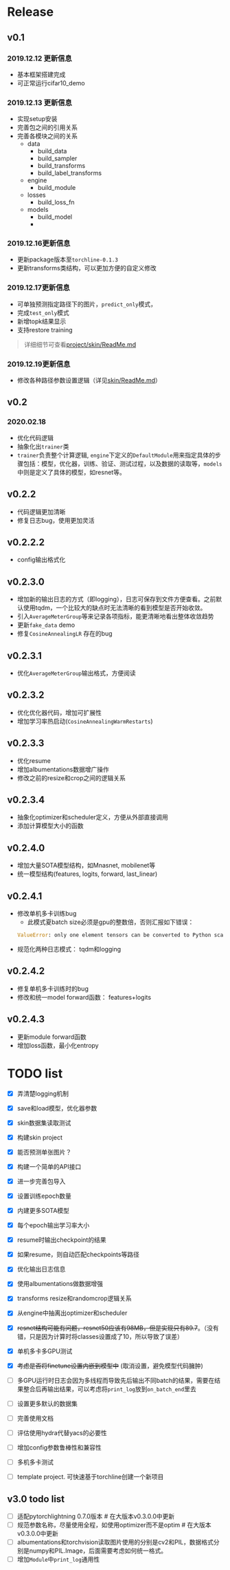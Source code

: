 
# Release

## v0.1

### 2019.12.12 更新信息
- 基本框架搭建完成
- 可正常运行cifar10_demo


### 2019.12.13 更新信息
- 实现setup安装
- 完善包之间的引用关系
- 完善各模块之间的关系
  - data
    - build_data
    - build_sampler
    - build_transforms
    - build_label_transforms
  - engine
    - build_module
  - losses
    - build_loss_fn
  - models
    - build_model
    - 
### 2019.12.16更新信息

- 更新package版本至`torchline-0.1.3`
- 更新transforms类结构，可以更加方便的自定义修改

### 2019.12.17更新信息
- 可单独预测指定路径下的图片，`predict_only`模式，
- 完成`test_only`模式
- 新增topk结果显示
- 支持restore training
> 详细细节可查看[project/skin/ReadMe.md](projects/skin/ReadMe.md)

### 2019.12.19更新信息
- 修改各种路径参数设置逻辑（详见[skin/ReadMe.md](projects/skin/ReadMe.md)）


## v0.2

### 2020.02.18

- 优化代码逻辑
- 抽象化出`trainer`类
- `trainer`负责整个计算逻辑, `engine`下定义的`DefaultModule`用来指定具体的步骤包括：模型，优化器，训练、验证、测试过程，以及数据的读取等，`models`中则是定义了具体的模型，如resnet等。

## v0.2.2

- 代码逻辑更加清晰
- 修复日志bug，使用更加灵活

## v0.2.2.2

- config输出格式化

## v0.2.3.0

- 增加新的输出日志的方式（即logging），日志可保存到文件方便查看。之前默认使用tqdm，一个比较大的缺点时无法清晰的看到模型是否开始收敛。
- 引入`AverageMeterGroup`等来记录各项指标，能更清晰地看出整体收敛趋势
- 更新`fake_data` demo
- 修复`CosineAnnealingLR` 存在的bug

## v0.2.3.1
- 优化`AverageMeterGroup`输出格式，方便阅读

## v0.2.3.2
- 优化优化器代码，增加可扩展性
- 增加学习率热启动(`CosineAnnealingWarmRestarts`)

## v0.2.3.3
- 优化resume
- 增加albumentations数据增广操作
- 修改之前的resize和crop之间的逻辑关系

## v0.2.3.4
- 抽象化optimizer和scheduler定义，方便从外部直接调用
- 添加计算模型大小的函数

## v0.2.4.0
- 增加大量SOTA模型结构，如Mnasnet, mobilenet等
- 统一模型结构(features, logits, forward, last_linear)

## v0.2.4.1
- 修改单机多卡训练bug 
  - 此模式夏batch size必须是gpu的整数倍，否则汇报如下错误：
  ```Python
  ValueError: only one element tensors can be converted to Python scalars
  ```
- 规范化两种日志模式： tqdm和logging

## v0.2.4.2
- 修复单机多卡训练时的bug
- 修改和统一model forward函数： features+logits

## v0.2.4.3
- 更新module forward函数
- 增加loss函数，最小化entropy

# TODO list 


- [x] 弄清楚logging机制
- [x] save和load模型，优化器参数
- [x] skin数据集读取测试
- [x] 构建skin project
- [x] 能否预测单张图片？
- [x] 构建一个简单的API接口
- [x] 进一步完善包导入
- [x] 设置训练epoch数量
- [X] 内建更多SOTA模型
- [x] 每个epoch输出学习率大小
- [x] resume时输出checkpoint的结果
- [x] 如果resume，则自动匹配checkpoints等路径
- [x] 优化输出日志信息
- [x] 使用albumentations做数据增强
- [x] transforms resize和randomcrop逻辑关系
- [x] 从engine中抽离出optimizer和scheduler
- [x] ~~resnet结构可能有问题，resnet50应该有98MB，但是实现只有89.7~~。（没有错，只是因为计算时将classes设置成了10，所以导致了误差）
- [x] 单机多卡多GPU测试
- [x] ~~考虑是否将finetune设置内嵌到模型中~~ (取消设置，避免模型代码臃肿)
- [ ] 多GPU运行时日志会因为多线程而导致先后输出不同batch的结果，需要在结果整合后再输出结果，可以考虑将`print_log`放到`on_batch_end`里去
- [ ] 设置更多默认的数据集
- [ ] 完善使用文档
- [ ] 评估使用hydra代替yacs的必要性
- [ ] 增加config参数鲁棒性和兼容性
- [ ] 多机多卡测试
- [ ] template project. 可快速基于torchline创建一个新项目


## v3.0 todo list
- [ ] 适配pytorchlightning 0.7.0版本 # 在大版本v0.3.0.0中更新
- [ ] 规范参数名称，尽量使用全程，如使用optimizer而不是optim # 在大版本v0.3.0.0中更新
- [ ] albumentations和torchvision读取图片使用的分别是cv2和PIL，数据格式分别是numpy和PIL.Image，后面需要考虑如何统一格式。
- [ ] 增加`Module`中`print_log`通用性